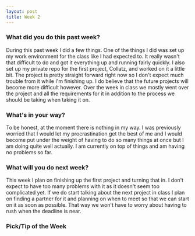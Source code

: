 ```yaml
---
layout: post
title: Week 2
---
```


### What did you do this past week?
During this past week I did a few things. One of the things I did was set up my work environment for the class like I had expected to. It really wasn't that difficult to do and got it everything up and running fairly quickly. I also set up my private repo for the first project, Collatz, and worked on it a little bit. The project is pretty straight forward right now so I don't expect much trouble from it while I'm finishing up. I do believe that the future projects will become more difficult however. Over the week in class we mostly went over the project and all the requirements for it in addition to the process we should be taking when taking it on.

### What's in your way?
To be honest, at the moment there is nothing in my way. I was previously worried that I would let my procrastination get the best of me and I would become put under the weight of having to do so many things at once but I am doing quite well actually. I am currently on top of things and am having no problems so far.

### What will you do next week?
This week I plan on finishing up the first project and turning that in. I don't expect to have too many problems with it as it doesn't seem too complicated yet. If we do start talking about the next project in class I plan on finding a partner for it and planning on when to meet so that we can start on it as soon as possible. That way we won't have to worry about having to rush when the deadline is near.

### Pick/Tip of the Week
